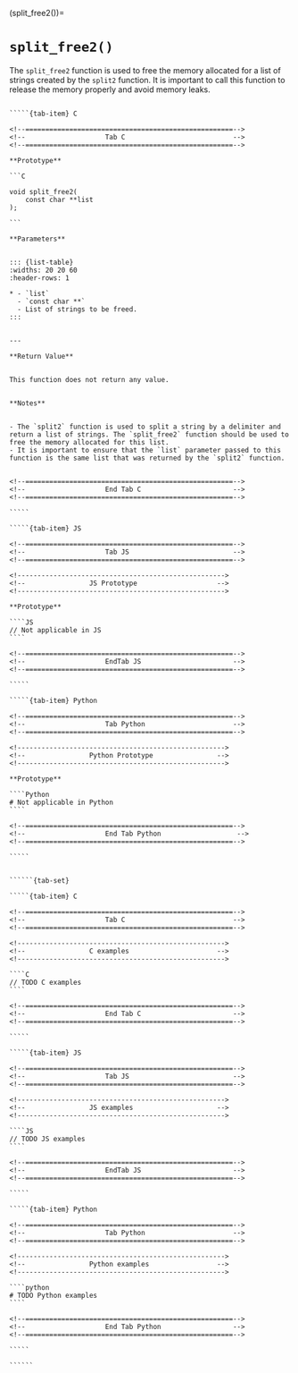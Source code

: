 <!-- ============================================================== -->
(split_free2())=
# `split_free2()`
<!-- ============================================================== -->


The `split_free2` function is used to free the memory allocated for a list of strings created by the `split2` function. It is important to call this function to release the memory properly and avoid memory leaks.


<!------------------------------------------------------------>
<!--                    Prototypes                          -->
<!------------------------------------------------------------>

``````{tab-set}

`````{tab-item} C

<!--====================================================-->
<!--                    Tab C                           -->
<!--====================================================-->

**Prototype**

```C

void split_free2(
    const char **list
);

```

**Parameters**


::: {list-table}
:widths: 20 20 60
:header-rows: 1

* - `list`
  - `const char **`
  - List of strings to be freed.
:::


---

**Return Value**


This function does not return any value.


**Notes**


- The `split2` function is used to split a string by a delimiter and return a list of strings. The `split_free2` function should be used to free the memory allocated for this list.
- It is important to ensure that the `list` parameter passed to this function is the same list that was returned by the `split2` function.


<!--====================================================-->
<!--                    End Tab C                       -->
<!--====================================================-->

`````

`````{tab-item} JS

<!--====================================================-->
<!--                    Tab JS                          -->
<!--====================================================-->

<!---------------------------------------------------->
<!--                JS Prototype                    -->
<!---------------------------------------------------->

**Prototype**

````JS
// Not applicable in JS
````

<!--====================================================-->
<!--                    EndTab JS                       -->
<!--====================================================-->

`````

`````{tab-item} Python

<!--====================================================-->
<!--                    Tab Python                      -->
<!--====================================================-->

<!---------------------------------------------------->
<!--                Python Prototype                -->
<!---------------------------------------------------->

**Prototype**

````Python
# Not applicable in Python
````

<!--====================================================-->
<!--                    End Tab Python                   -->
<!--====================================================-->

`````

``````

<!------------------------------------------------------------>
<!--                    Examples                            -->
<!------------------------------------------------------------>

```````{dropdown} Examples

``````{tab-set}

`````{tab-item} C

<!--====================================================-->
<!--                    Tab C                           -->
<!--====================================================-->

<!---------------------------------------------------->
<!--                C examples                      -->
<!---------------------------------------------------->

````C
// TODO C examples
````

<!--====================================================-->
<!--                    End Tab C                       -->
<!--====================================================-->

`````

`````{tab-item} JS

<!--====================================================-->
<!--                    Tab JS                          -->
<!--====================================================-->

<!---------------------------------------------------->
<!--                JS examples                     -->
<!---------------------------------------------------->

````JS
// TODO JS examples
````

<!--====================================================-->
<!--                    EndTab JS                       -->
<!--====================================================-->

`````

`````{tab-item} Python

<!--====================================================-->
<!--                    Tab Python                      -->
<!--====================================================-->

<!---------------------------------------------------->
<!--                Python examples                 -->
<!---------------------------------------------------->

````python
# TODO Python examples
````

<!--====================================================-->
<!--                    End Tab Python                  -->
<!--====================================================-->

`````

``````

```````

